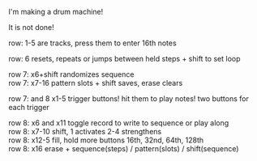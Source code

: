 I'm making a drum machine!

It is not done!

row: 1-5 are tracks, press them to enter 16th notes

row: 6 resets, repeats or jumps between held steps + shift to set loop

row 7: x6+shift randomizes sequence  
row 7: x7-16 pattern slots + shift saves, erase clears

row 7: and 8 x1-5 trigger buttons! hit them to play notes! two buttons for each trigger

row 8: x6 and x11 toggle record to write to sequence or play along  
row 8: x7-10 shift, 1 activates 2-4 strengthens  
row 8: x12-5 fill, hold more buttons 16th, 32nd, 64th, 128th  
row 8: x16 erase + sequence(steps) / pattern(slots) / shift(sequence)  
